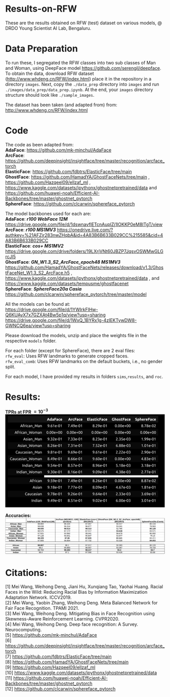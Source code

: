 # Results-on-RFW
These are the results obtained on RFW (test) dataset on various models, @ DRDO Young Scientist AI Lab, Bengaluru.

# Data Preparation
To run these, I segregated the RFW classes into two sub classes of Man and Woman, using DeepFace model https://github.com/serengil/deepface.  
To obtain the data, download RFW dataset (http://www.whdeng.cn/RFW/index.html) place it in the repository in a directory `images`. Next, copy the `./data_prep` directory into `images` and run `./images/data_prep/data_prep.ipynb`. At the end, your `images` directory structure should look like `./sample_images`.

The dataset has been taken (and adapted from) from: http://www.whdeng.cn/RFW/index.html

# Code
The code as been adapted from:   
**AdaFace**: https://github.com/mk-minchul/AdaFace   
**ArcFace**: https://github.com/deepinsight/insightface/tree/master/recognition/arcface_torch   
**ElasticFace**: https://github.com/fdbtrs/ElasticFace/tree/main   
**GhostFace**: https://github.com/HamadYA/GhostFaceNets/tree/main , https://github.com/Hazqeel09/ellzaf_ml , https://www.kaggle.com/datasets/ipythonx/ghostnetpretrained/data and https://github.com/huawei-noah/Efficient-AI-Backbones/tree/master/ghostnet_pytorch    
**SphereFace**: https://github.com/clcarwin/sphereface_pytorch   

The model backbones used for each are:  
**AdaFace**: ***r100 WebFace 12M*** https://drive.google.com/file/d/1dswnavflETcnAuplZj1IOKKP0eM8ITgT/view  
**ArcFace**: ***r100 MS1MV3*** https://onedrive.live.com/?authkey=%21AFZjr283nwZHqbA&id=4A83B6B633B029CC%215585&cid=4A83B6B633B029CC  
**ElasticFace**: ***cos+ MS1MV2*** https://drive.google.com/drive/folders/19LXrjVNt60JBZP7JqsvOSWMwGLGrcJl5  
**GhostFace**: ***GN_W1.3_S2_ArcFace_epoch48 MS1MV3*** https://github.com/HamadYA/GhostFaceNets/releases/download/v1.3/GhostFaceNet_W1.3_S2_ArcFace.h5 , https://www.kaggle.com/datasets/ipythonx/ghostnetpretrained/data , and https://www.kaggle.com/datasets/tempusme/ghostfacenet  
**SphereFace**: ***SphereFace20a Casia*** https://github.com/clcarwin/sphereface_pytorch/tree/master/model  

All the models can be found at:  
https://drive.google.com/file/d/1YWIrkFIHw-Q6KUAyX7x7GZXAt4Bw5p1q/view?usp=sharing  
https://drive.google.com/file/d/1WxQ_1BYRx1g-4zIEKTywDW8-GWNCQ6ea/view?usp=sharing

Please download the models, unzip and place the weights file in the respective `models` folder.  

For each folder (except for SphereFace), there are 2 eval files:  
`rfw_eval`: Uses RFW landmarks to generate cropped faces.  
`rfw_eval_comb`: Uses RFW landmarks on the default buckets, i.e., no gender split.  

For each model, I have provided my results in folders `sims`,`results`, and `roc`.

# Results:

**TPRs at FPR $\mathbf{=10^{-3}}$**
![TPRs at FPR= 10^(-3)](./tpr@E-03.png "TPRs at FPR= 10^(-3)")

**Accuracies:**
![Accuracies](./acc.png "Accuracies")

# Citations:  
[1] Mei Wang, Weihong Deng, Jiani Hu, Xunqiang Tao, Yaohai Huang. Racial Faces in the Wild: Reducing Racial Bias by Information Maximization Adaptation Network. ICCV2019.  
[2] Mei Wang, Yaobin Zhang, Weihong Deng. Meta Balanced Network for Fair Face Recognition. TPAMI 2021.  
[3] Mei Wang, Weihong Deng. Mitigating Bias in Face Recognition using Skewness-Aware Reinforcement Learning. CVPR2020.  
[4] Mei Wang, Weihong Deng. Deep face recognition: A Survey. Neurocomputing.  
[5] https://github.com/mk-minchul/AdaFace  
[6] https://github.com/deepinsight/insightface/tree/master/recognition/arcface_torch  
[7] https://github.com/fdbtrs/ElasticFace/tree/main  
[8] https://github.com/HamadYA/GhostFaceNets/tree/main  
[9] https://github.com/Hazqeel09/ellzaf_ml  
[10] https://www.kaggle.com/datasets/ipythonx/ghostnetpretrained/data  
[11] https://github.com/huawei-noah/Efficient-AI-Backbones/tree/master/ghostnet_pytorch  
[12] https://github.com/clcarwin/sphereface_pytorch   
